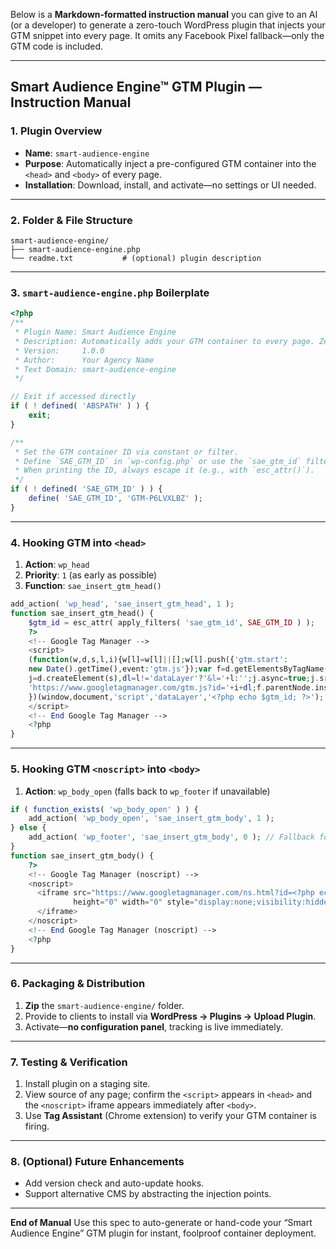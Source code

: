 Below is a **Markdown-formatted instruction manual** you can give to an AI (or a developer) to generate a zero-touch WordPress plugin that injects your GTM snippet into every page. It omits any Facebook Pixel fallback—only the GTM code is included.

---

## Smart Audience Engine™ GTM Plugin — Instruction Manual

### 1. Plugin Overview

* **Name**: `smart-audience-engine`
* **Purpose**: Automatically inject a pre-configured GTM container into the `<head>` and `<body>` of every page.
* **Installation**: Download, install, and activate—no settings or UI needed.

---

### 2. Folder & File Structure

```
smart-audience-engine/
├── smart-audience-engine.php
└── readme.txt           # (optional) plugin description
```

---

### 3. `smart-audience-engine.php` Boilerplate

```php
<?php
/**
 * Plugin Name: Smart Audience Engine
 * Description: Automatically adds your GTM container to every page. Zero setup required.
 * Version:     1.0.0
 * Author:      Your Agency Name
 * Text Domain: smart-audience-engine
 */

// Exit if accessed directly
if ( ! defined( 'ABSPATH' ) ) {
    exit;
}

/**
 * Set the GTM container ID via constant or filter.
 * Define `SAE_GTM_ID` in `wp-config.php` or use the `sae_gtm_id` filter to override.
 * When printing the ID, always escape it (e.g., with `esc_attr()`).
 */
if ( ! defined( 'SAE_GTM_ID' ) ) {
    define( 'SAE_GTM_ID', 'GTM-P6LVXLBZ' );
}
```

---

### 4. Hooking GTM into `<head>`

1. **Action**: `wp_head`
2. **Priority**: `1` (as early as possible)
3. **Function**: `sae_insert_gtm_head()`

```php
add_action( 'wp_head', 'sae_insert_gtm_head', 1 );
function sae_insert_gtm_head() {
    $gtm_id = esc_attr( apply_filters( 'sae_gtm_id', SAE_GTM_ID ) );
    ?>
    <!-- Google Tag Manager -->
    <script>
    (function(w,d,s,l,i){w[l]=w[l]||[];w[l].push({'gtm.start':
    new Date().getTime(),event:'gtm.js'});var f=d.getElementsByTagName(s)[0],
    j=d.createElement(s),dl=l!='dataLayer'?'&l='+l:'';j.async=true;j.src=
    'https://www.googletagmanager.com/gtm.js?id='+i+dl;f.parentNode.insertBefore(j,f);
    })(window,document,'script','dataLayer','<?php echo $gtm_id; ?>');
    </script>
    <!-- End Google Tag Manager -->
    <?php
}
```

---

### 5. Hooking GTM `<noscript>` into `<body>`

1. **Action**: `wp_body_open` (falls back to `wp_footer` if unavailable)

```php
if ( function_exists( 'wp_body_open' ) ) {
    add_action( 'wp_body_open', 'sae_insert_gtm_body', 1 );
} else {
    add_action( 'wp_footer', 'sae_insert_gtm_body', 0 ); // Fallback for older themes
}
function sae_insert_gtm_body() {
    ?>
    <!-- Google Tag Manager (noscript) -->
    <noscript>
      <iframe src="https://www.googletagmanager.com/ns.html?id=<?php echo esc_attr( apply_filters( 'sae_gtm_id', SAE_GTM_ID ) ); ?>"
              height="0" width="0" style="display:none;visibility:hidden">
      </iframe>
    </noscript>
    <!-- End Google Tag Manager (noscript) -->
    <?php
}
```

---

### 6. Packaging & Distribution

1. **Zip** the `smart-audience-engine/` folder.
2. Provide to clients to install via **WordPress → Plugins → Upload Plugin**.
3. Activate—**no configuration panel**, tracking is live immediately.

---

### 7. Testing & Verification

1. Install plugin on a staging site.
2. View source of any page; confirm the `<script>` appears in `<head>` and the `<noscript>` iframe appears immediately after `<body>`.
3. Use **Tag Assistant** (Chrome extension) to verify your GTM container is firing.

---

### 8. (Optional) Future Enhancements

* Add version check and auto-update hooks.
* Support alternative CMS by abstracting the injection points.

---

**End of Manual**
Use this spec to auto-generate or hand-code your “Smart Audience Engine” GTM plugin for instant, foolproof container deployment.
